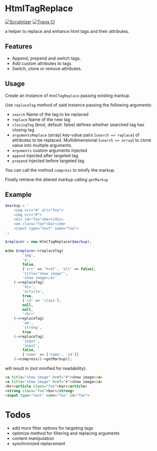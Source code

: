 HtmlTagReplace
=====
[![Scrutinizer](https://scrutinizer-ci.com/g/dneustadt/html-tag-replace/badges/quality-score.png?b=master)](https://scrutinizer-ci.com/g/dneustadt/html-tag-replace/?branch=master)
[![Travis CI](https://travis-ci.org/dneustadt/html-tag-replace.svg?branch=master)](https://travis-ci.org/dneustadt/html-tag-replace)

a helper to replace and enhance html tags and their attributes.

## Features

* Append, prepend and switch tags.
* Add custom attributes to tags
* Switch, clone or remove attributes.

## Usage

Create an Instance of `HtmlTagReplace` passing existing markup.

Use `replaceTag` method of said instance passing the following arguments:

* `search` Name of the tag to be replaced
* `replace` Name of the new tag
* `closingTag` (bool, default: false) defines whether searched tag has closing tag
* `argumentsReplace` (array) key-value pairs (`search => replace`) of attributes to be replaced. Multidimensional (`search => array`) to clone value into multiple arguments.
* `arguments` custom arguments injected
* `append` injected after targeted tag
* `prepend` injected before targeted tag

You can call the method `compress` to minify the markup.

Finally retrieve the altered markup calling `getMarkup`

## Example

```php
$markup = '
    <img src="#" alt="foo">
    <img src="#">
    <div id="foo">bar</div>
    <em class="foo">bar</em>
    <input type="text" name="foo">
';
  
$replacer = new HtmlTagReplace($markup);
  
echo $replacer->replaceTag(
        'img',
        'a',
        false,
        ['src' => 'href', 'alt' => false],
        'title="show image"',
        'show image</a>'
    )->replaceTag(
        'div',
        'article',
        true,
        ['id' => 'class'],
        null,
        null,
        '<hr>'
    )->replaceTag(
        'em',
        'strong',
        true
    )->replaceTag(
        'input',
        'input',
        false,
        ['name' => ['name', 'id']]
    )->compress()->getMarkup();
```

will result in (not minified for readability):

```html
<a title="show image" href="#">show image</a>
<a title="show image" href="#">show image</a>
<hr><article class="foo">bar</article>
<strong class="foo">bar</strong>
<input type="text" name="foo" id="foo">
```

# Todos

* add more filter options for targeting tags
* optimize method for filtering and replacing arguments
* content manipulation
* synchronized replacement
